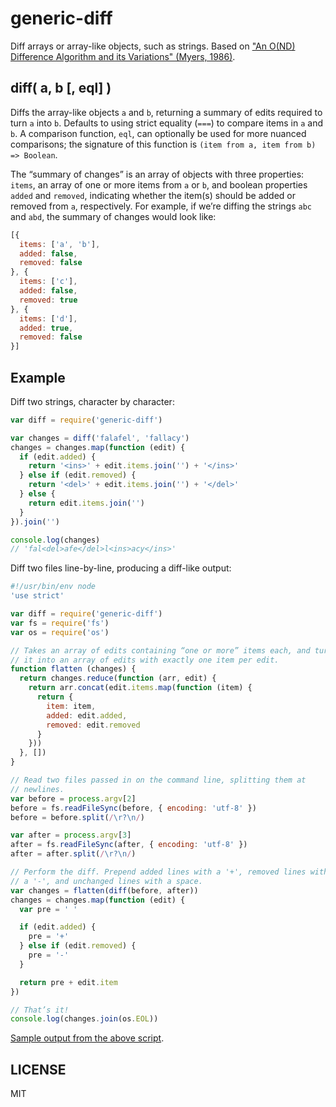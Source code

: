 # generic-diff

Diff arrays or array-like objects, such as strings. Based on ["An O(ND) Difference Algorithm and its Variations" (Myers, 1986)][diff].

## diff( a, b [, eql] )

Diffs the array-like objects `a` and `b`, returning a summary of edits required to turn `a` into `b`. Defaults to using strict equality (`===`) to compare items in `a` and `b`. A comparison function, `eql`, can optionally be used for more nuanced comparisons; the signature of this function is `(item from a, item from b) => Boolean`.

The “summary of changes” is an array of objects with three properties: `items`, an array of one or more items from `a` or `b`, and boolean properties `added` and `removed`, indicating whether the item(s) should be added or removed from `a`, respectively. For example, if we’re diffing the strings `abc` and `abd`, the summary of changes would look like:

```js
[{
  items: ['a', 'b'],
  added: false,
  removed: false
}, {
  items: ['c'],
  added: false,
  removed: true
}, {
  items: ['d'],
  added: true,
  removed: false
}]
```

## Example

Diff two strings, character by character:

```js
var diff = require('generic-diff')

var changes = diff('falafel', 'fallacy')
changes = changes.map(function (edit) {
  if (edit.added) {
    return '<ins>' + edit.items.join('') + '</ins>'
  } else if (edit.removed) {
    return '<del>' + edit.items.join('') + '</del>'
  } else {
    return edit.items.join('')
  }
}).join('')

console.log(changes)
// 'fal<del>afe</del>l<ins>acy</ins>'
```

Diff two files line-by-line, producing a diff-like output:

```js
#!/usr/bin/env node
'use strict'

var diff = require('generic-diff')
var fs = require('fs')
var os = require('os')

// Takes an array of edits containing “one or more” items each, and turns
// it into an array of edits with exactly one item per edit.
function flatten (changes) {
  return changes.reduce(function (arr, edit) {
    return arr.concat(edit.items.map(function (item) {
      return {
        item: item,
        added: edit.added,
        removed: edit.removed
      }
    }))
  }, [])
}

// Read two files passed in on the command line, splitting them at
// newlines.
var before = process.argv[2]
before = fs.readFileSync(before, { encoding: 'utf-8' })
before = before.split(/\r?\n/)

var after = process.argv[3]
after = fs.readFileSync(after, { encoding: 'utf-8' })
after = after.split(/\r?\n/)

// Perform the diff. Prepend added lines with a '+', removed lines with
// a '-', and unchanged lines with a space.
var changes = flatten(diff(before, after))
changes = changes.map(function (edit) {
  var pre = ' '

  if (edit.added) {
    pre = '+'
  } else if (edit.removed) {
    pre = '-'
  }

  return pre + edit.item
})

// That’s it!
console.log(changes.join(os.EOL))
```

[Sample output from the above script](https://gist.github.com/lucthev/f7096f85442ec448cb64).

[diff]: http://citeseerx.ist.psu.edu/viewdoc/summary?doi=10.1.1.4.6927

## LICENSE

MIT
